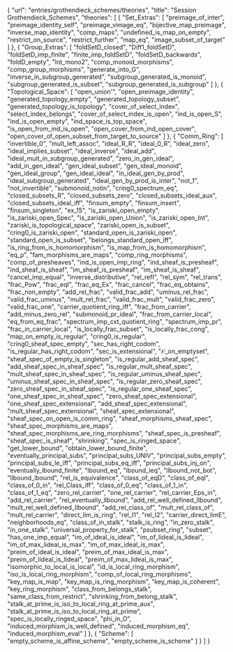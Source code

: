 {
    "url": "entries/grothendieck_schemes/theories",
    "title": "Session Grothendieck_Schemes",
    "theories": [
        {
            "Set_Extras": [
                "preimage_of_inter",
                "preimage_identity_self",
                "preimage_vimage_eq",
                "bijective_map_preimage",
                "inverse_map_identity",
                "comp_maps",
                "undefined_is_map_on_empty",
                "restrict_on_source",
                "restrict_further",
                "map_eq",
                "image_subset_of_target"
            ]
        },
        {
            "Group_Extras": [
                "foldSetD_closed",
                "Diff1_foldSetD",
                "foldSetD_imp_finite",
                "finite_imp_foldSetD",
                "foldSetD_backwards",
                "foldD_empty",
                "Int_mono2",
                "comp_monoid_morphisms",
                "comp_group_morphisms",
                "generate_into_G",
                "inverse_in_subgroup_generated",
                "subgroup_generated_is_monoid",
                "subgroup_generated_is_subset",
                "subgroup_generated_is_subgroup"
            ]
        },
        {
            "Topological_Space": [
                "open_union'",
                "open_preimage_identity",
                "generated_topology_empty",
                "generated_topology_subset",
                "generated_topology_is_topology",
                "cover_of_select_index",
                "select_index_belongs",
                "cover_of_select_index_is_open",
                "ind_is_open_S",
                "ind_is_open_empty",
                "ind_space_is_top_space",
                "is_open_from_ind_is_open",
                "open_cover_from_ind_open_cover",
                "open_cover_of_open_subset_from_target_to_source"
            ]
        },
        {
            "Comm_Ring": [
                "invertible_0",
                "mult_left_assoc",
                "ideal_R_R",
                "ideal_0_R",
                "ideal_zero",
                "ideal_implies_subset",
                "ideal_inverse",
                "ideal_add",
                "ideal_mult_in_subgroup_generated",
                "zero_in_gen_ideal",
                "add_in_gen_ideal",
                "gen_ideal_subset",
                "gen_ideal_monoid",
                "gen_ideal_group",
                "gen_ideal_ideal",
                "in_ideal_gen_by_prod",
                "ideal_subgroup_generated",
                "ideal_gen_by_prod_is_inter",
                "not_1",
                "not_invertible",
                "submonoid_notin",
                "cring0_spectrum_eq",
                "closed_subsets_R",
                "closed_subsets_zero",
                "closed_subsets_ideal_aux",
                "closed_subsets_ideal_iff",
                "finsum_empty",
                "finsum_insert",
                "finsum_singleton",
                "ex_15",
                "is_zariski_open_empty",
                "is_zariski_open_Spec",
                "is_zariski_open_Union",
                "is_zariski_open_Int",
                "zariski_is_topological_space",
                "zariski_open_is_subset",
                "cring0_is_zariski_open",
                "standard_open_is_zariski_open",
                "standard_open_is_subset",
                "belongs_standard_open_iff",
                "is_ring_from_is_homomorphism",
                "is_map_from_is_homomorphism",
                "eq_ρ",
                "fam_morphisms_are_maps",
                "comp_ring_morphisms",
                "comp_of_presheaves",
                "ind_is_open_imp_ring",
                "ind_sheaf_is_presheaf",
                "ind_sheaf_is_sheaf",
                "im_sheaf_is_presheaf",
                "im_sheaf_is_sheaf",
                "cancel_imp_equal",
                "inverse_distributive",
                "rel_refl",
                "rel_sym",
                "rel_trans",
                "frac_Pow",
                "frac_eqI",
                "frac_eq_Ex",
                "frac_cancel",
                "frac_eq_obtains",
                "frac_non_empty",
                "add_rel_frac",
                "valid_frac_add",
                "uminus_rel_frac",
                "valid_frac_uminus",
                "mult_rel_frac",
                "valid_frac_mult",
                "valid_frac_zero",
                "valid_frac_one",
                "carrier_quotient_ring_iff",
                "frac_from_carrier",
                "add_minus_zero_rel",
                "submonoid_pr_ideal",
                "frac_from_carrier_local",
                "eq_from_eq_frac",
                "spectrum_imp_cxt_quotient_ring",
                "spectrum_imp_pr",
                "frac_in_carrier_local",
                "is_locally_frac_subset",
                "is_locally_frac_cong",
                "map_on_empty_is_regular",
                "cring0_is_regular",
                "cring0_sheaf_spec_empty",
                "sec_has_right_codom",
                "is_regular_has_right_codom",
                "sec_is_extensional",
                "𝒪_on_emptyset",
                "sheaf_spec_of_empty_is_singleton",
                "is_regular_add_sheaf_spec",
                "add_sheaf_spec_in_sheaf_spec",
                "is_regular_mult_sheaf_spec",
                "mult_sheaf_spec_in_sheaf_spec",
                "is_regular_uminus_sheaf_spec",
                "uminus_sheaf_spec_in_sheaf_spec",
                "is_regular_zero_sheaf_spec",
                "zero_sheaf_spec_in_sheaf_spec",
                "is_regular_one_sheaf_spec",
                "one_sheaf_spec_in_sheaf_spec",
                "zero_sheaf_spec_extensional",
                "one_sheaf_spec_extensional",
                "add_sheaf_spec_extensional",
                "mult_sheaf_spec_extensional",
                "sheaf_spec_extensional",
                "sheaf_spec_on_open_is_comm_ring",
                "sheaf_morphisms_sheaf_spec",
                "sheaf_spec_morphisms_are_maps",
                "sheaf_spec_morphisms_are_ring_morphisms",
                "sheaf_spec_is_presheaf",
                "sheaf_spec_is_sheaf",
                "shrinking",
                "spec_is_ringed_space",
                "get_lower_bound",
                "obtain_lower_bound_finite",
                "eventually_principal_subs",
                "principal_subs_UNIV",
                "principal_subs_empty",
                "principal_subs_le_iff",
                "principal_subs_eq_iff",
                "principal_subs_inj_on",
                "eventually_lbound_finite",
                "lbound_eq",
                "lbound_leq",
                "llbound_not_bot",
                "llbound_lbound",
                "rel_is_equivalence",
                "class_of_eqD",
                "class_of_eqI",
                "class_of_0_in",
                "rel_Class_iff",
                "class_of_0_eq",
                "class_of_1_in",
                "class_of_1_eq",
                "zero_rel_carrier",
                "one_rel_carrier",
                "rel_carrier_Eps_in",
                "add_rel_carrier",
                "rel_eventually_llbound",
                "add_rel_well_defined_llbound",
                "mult_rel_well_defined_llbound",
                "add_rel_class_of",
                "mult_rel_class_of",
                "mult_rel_carrier",
                "direct_lim_is_ring",
                "rel_I1",
                "rel_I2",
                "carrier_direct_limE",
                "neighborhoods_eq",
                "class_of_in_stalk",
                "stalk_is_ring",
                "in_zero_stalk",
                "in_one_stalk",
                "universal_property_for_stalk",
                "psubset_ring",
                "subset",
                "has_one_imp_equal",
                "im_of_ideal_is_ideal",
                "im_of_lideal_is_lideal",
                "im_of_max_lideal_is_max",
                "im_of_max_ideal_is_max",
                "preim_of_ideal_is_ideal",
                "preim_of_max_ideal_is_max",
                "preim_of_lideal_is_lideal",
                "preim_of_max_lideal_is_max",
                "isomorphic_to_local_is_local",
                "id_is_local_ring_morphism",
                "iso_is_local_ring_morphism",
                "comp_of_local_ring_morphisms",
                "key_map_is_map",
                "key_map_is_ring_morphism",
                "key_map_is_coherent",
                "key_ring_morphism",
                "class_from_belongs_stalk",
                "same_class_from_restrict",
                "shrinking_from_belong_stalk",
                "stalk_at_prime_is_iso_to_local_ring_at_prime_aux",
                "stalk_at_prime_is_iso_to_local_ring_at_prime",
                "spec_is_locally_ringed_space",
                "phi_in_O",
                "induced_morphism_is_well_defined",
                "induced_morphism_eq",
                "induced_morphism_eval"
            ]
        },
        {
            "Scheme": [
                "empty_scheme_is_affine_scheme",
                "empty_scheme_is_scheme"
            ]
        }
    ]
}